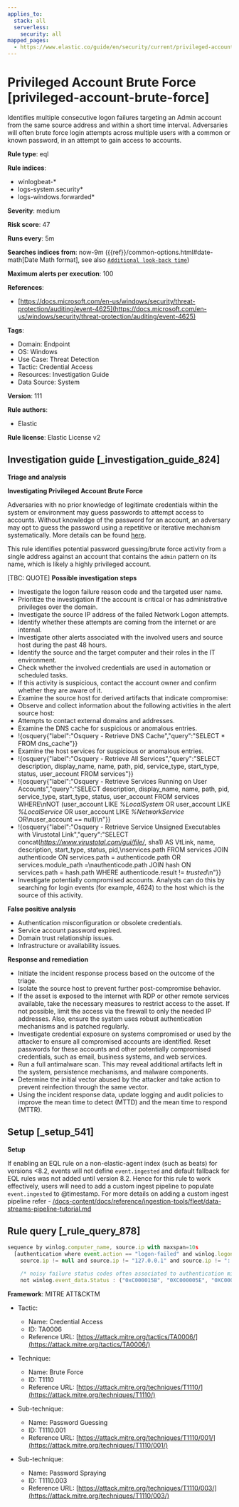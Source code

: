 ```yaml
---
applies_to:
  stack: all
  serverless:
    security: all
mapped_pages:
  - https://www.elastic.co/guide/en/security/current/privileged-account-brute-force.html
---
```


# Privileged Account Brute Force [privileged-account-brute-force]

Identifies multiple consecutive logon failures targeting an Admin account from the same source address and within a short time interval. Adversaries will often brute force login attempts across multiple users with a common or known password, in an attempt to gain access to accounts.

**Rule type**: eql

**Rule indices**:

* winlogbeat-*
* logs-system.security*
* logs-windows.forwarded*

**Severity**: medium

**Risk score**: 47

**Runs every**: 5m

**Searches indices from**: now-9m ({{ref}}/common-options.html#date-math[Date Math format], see also [`Additional look-back time`](docs-content://solutions/security/detect-and-alert/create-detection-rule.md#rule-schedule))

**Maximum alerts per execution**: 100

**References**:

* [https://docs.microsoft.com/en-us/windows/security/threat-protection/auditing/event-4625](https://docs.microsoft.com/en-us/windows/security/threat-protection/auditing/event-4625)

**Tags**:

* Domain: Endpoint
* OS: Windows
* Use Case: Threat Detection
* Tactic: Credential Access
* Resources: Investigation Guide
* Data Source: System

**Version**: 111

**Rule authors**:

* Elastic

**Rule license**: Elastic License v2

## Investigation guide [_investigation_guide_824]

**Triage and analysis**

**Investigating Privileged Account Brute Force**

Adversaries with no prior knowledge of legitimate credentials within the system or environment may guess passwords to attempt access to accounts. Without knowledge of the password for an account, an adversary may opt to guess the password using a repetitive or iterative mechanism systematically. More details can be found [here](https://attack.mitre.org/techniques/T1110/001/).

This rule identifies potential password guessing/brute force activity from a single address against an account that contains the `admin` pattern on its name, which is likely a highly privileged account.

[TBC: QUOTE]
**Possible investigation steps**

* Investigate the logon failure reason code and the targeted user name.
* Prioritize the investigation if the account is critical or has administrative privileges over the domain.
* Investigate the source IP address of the failed Network Logon attempts.
* Identify whether these attempts are coming from the internet or are internal.
* Investigate other alerts associated with the involved users and source host during the past 48 hours.
* Identify the source and the target computer and their roles in the IT environment.
* Check whether the involved credentials are used in automation or scheduled tasks.
* If this activity is suspicious, contact the account owner and confirm whether they are aware of it.
* Examine the source host for derived artifacts that indicate compromise:
* Observe and collect information about the following activities in the alert source host:
* Attempts to contact external domains and addresses.
* Examine the DNS cache for suspicious or anomalous entries.
* !{osquery{"label":"Osquery - Retrieve DNS Cache","query":"SELECT * FROM dns_cache"}}
* Examine the host services for suspicious or anomalous entries.
* !{osquery{"label":"Osquery - Retrieve All Services","query":"SELECT description, display_name, name, path, pid, service_type, start_type, status, user_account FROM services"}}
* !{osquery{"label":"Osquery - Retrieve Services Running on User Accounts","query":"SELECT description, display_name, name, path, pid, service_type, start_type, status, user_account FROM services WHERE\nNOT (user_account LIKE *%LocalSystem* OR user_account LIKE *%LocalService* OR user_account LIKE *%NetworkService* OR\nuser_account == null)\n"}}
* !{osquery{"label":"Osquery - Retrieve Service Unsigned Executables with Virustotal Link","query":"SELECT concat(*https://www.virustotal.com/gui/file/*, sha1) AS VtLink, name, description, start_type, status, pid,\nservices.path FROM services JOIN authenticode ON services.path = authenticode.path OR services.module_path =\nauthenticode.path JOIN hash ON services.path = hash.path WHERE authenticode.result != *trusted*\n"}}
* Investigate potentially compromised accounts. Analysts can do this by searching for login events (for example, 4624) to the host which is the source of this activity.

**False positive analysis**

* Authentication misconfiguration or obsolete credentials.
* Service account password expired.
* Domain trust relationship issues.
* Infrastructure or availability issues.

**Response and remediation**

* Initiate the incident response process based on the outcome of the triage.
* Isolate the source host to prevent further post-compromise behavior.
* If the asset is exposed to the internet with RDP or other remote services available, take the necessary measures to restrict access to the asset. If not possible, limit the access via the firewall to only the needed IP addresses. Also, ensure the system uses robust authentication mechanisms and is patched regularly.
* Investigate credential exposure on systems compromised or used by the attacker to ensure all compromised accounts are identified. Reset passwords for these accounts and other potentially compromised credentials, such as email, business systems, and web services.
* Run a full antimalware scan. This may reveal additional artifacts left in the system, persistence mechanisms, and malware components.
* Determine the initial vector abused by the attacker and take action to prevent reinfection through the same vector.
* Using the incident response data, update logging and audit policies to improve the mean time to detect (MTTD) and the mean time to respond (MTTR).


## Setup [_setup_541]

**Setup**

If enabling an EQL rule on a non-elastic-agent index (such as beats) for versions <8.2, events will not define `event.ingested` and default fallback for EQL rules was not added until version 8.2. Hence for this rule to work effectively, users will need to add a custom ingest pipeline to populate `event.ingested` to @timestamp. For more details on adding a custom ingest pipeline refer - [/docs-content/docs/reference/ingestion-tools/fleet/data-streams-pipeline-tutorial.md](docs-content://reference/ingestion-tools/fleet/data-streams-pipeline-tutorial.md)


## Rule query [_rule_query_878]

```js
sequence by winlog.computer_name, source.ip with maxspan=10s
  [authentication where event.action == "logon-failed" and winlog.logon.type : "Network" and
    source.ip != null and source.ip != "127.0.0.1" and source.ip != "::1" and user.name : "*admin*" and

    /* noisy failure status codes often associated to authentication misconfiguration */
    not winlog.event_data.Status : ("0xC000015B", "0XC000005E", "0XC0000133", "0XC0000192")] with runs=5
```

**Framework**: MITRE ATT&CKTM

* Tactic:

    * Name: Credential Access
    * ID: TA0006
    * Reference URL: [https://attack.mitre.org/tactics/TA0006/](https://attack.mitre.org/tactics/TA0006/)

* Technique:

    * Name: Brute Force
    * ID: T1110
    * Reference URL: [https://attack.mitre.org/techniques/T1110/](https://attack.mitre.org/techniques/T1110/)

* Sub-technique:

    * Name: Password Guessing
    * ID: T1110.001
    * Reference URL: [https://attack.mitre.org/techniques/T1110/001/](https://attack.mitre.org/techniques/T1110/001/)

* Sub-technique:

    * Name: Password Spraying
    * ID: T1110.003
    * Reference URL: [https://attack.mitre.org/techniques/T1110/003/](https://attack.mitre.org/techniques/T1110/003/)



